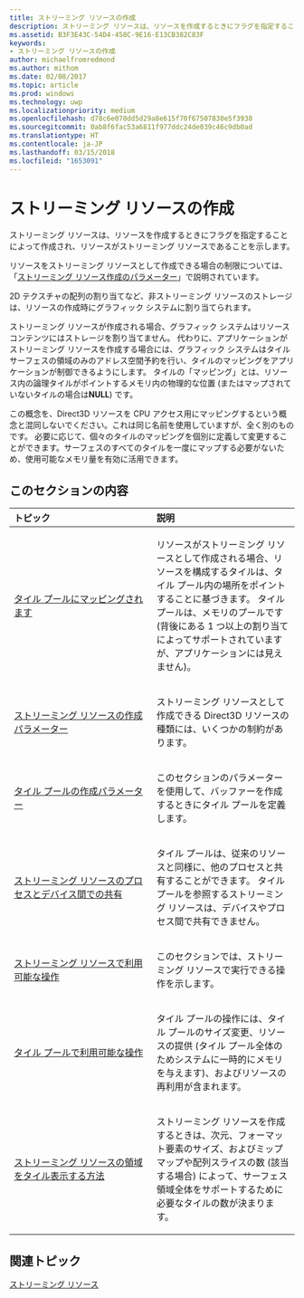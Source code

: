 ```yaml
---
title: ストリーミング リソースの作成
description: ストリーミング リソースは、リソースを作成するときにフラグを指定することによって作成され、リソースがストリーミング リソースであることを示します。
ms.assetid: B3F3E43C-54D4-458C-9E16-E13CB382C83F
keywords:
- ストリーミング リソースの作成
author: michaelfromredmond
ms.author: mithom
ms.date: 02/08/2017
ms.topic: article
ms.prod: windows
ms.technology: uwp
ms.localizationpriority: medium
ms.openlocfilehash: d78c6e070dd5d29a8e615f70f67507830e5f3938
ms.sourcegitcommit: 0ab8f6fac53a6811f977ddc24de039c46c9db0ad
ms.translationtype: HT
ms.contentlocale: ja-JP
ms.lasthandoff: 03/15/2018
ms.locfileid: "1653091"
---
```

# <a name="creating-streaming-resources"></a>ストリーミング リソースの作成


ストリーミング リソースは、リソースを作成するときにフラグを指定することによって作成され、リソースがストリーミング リソースであることを示します。

リソースをストリーミング リソースとして作成できる場合の制限については、「[ストリーミング リソース作成のパラメーター](streaming-resource-creation-parameters.md)」で説明されています。

2D テクスチャの配列の割り当てなど、非ストリーミング リソースのストレージは、リソースの作成時にグラフィック システムに割り当てられます。

ストリーミング リソースが作成される場合、グラフィック システムはリソース コンテンツにはストレージを割り当てません。 代わりに、アプリケーションがストリーミング リソースを作成する場合には、グラフィック システムはタイル サーフェスの領域のみのアドレス空間予約を行い、タイルのマッピングをアプリケーションが制御できるようにします。 タイルの「マッピング」とは、リソース内の論理タイルがポイントするメモリ内の物理的な位置 (またはマップされていないタイルの場合は**NULL**) です。

この概念を、Direct3D リソースを CPU アクセス用にマッピングするという概念と混同しないでください。これは同じ名前を使用していますが、全く別のものです。 必要に応じて、個々のタイルのマッピングを個別に定義して変更することができます。サーフェスのすべてのタイルを一度にマップする必要がないため、使用可能なメモリ量を有効に活用できます。

## <a name="span-idin-this-sectionspanin-this-section"></a><span id="in-this-section"></span>このセクションの内容


<table>
<colgroup>
<col width="50%" />
<col width="50%" />
</colgroup>
<thead>
<tr class="header">
<th align="left">トピック</th>
<th align="left">説明</th>
</tr>
</thead>
<tbody>
<tr class="odd">
<td align="left"><p><a href="mappings-are-into-a-tile-pool.md">タイル プールにマッピングされます</a></p></td>
<td align="left"><p>リソースがストリーミング リソースとして作成される場合、リソースを構成するタイルは、タイル プール内の場所をポイントすることに基づきます。 タイル プールは、メモリのプールです (背後にある 1 つ以上の割り当てによってサポートされていますが、アプリケーションには見えません)。</p></td>
</tr>
<tr class="even">
<td align="left"><p><a href="streaming-resource-creation-parameters.md">ストリーミング リソースの作成パラメーター</a></p></td>
<td align="left"><p>ストリーミング リソースとして作成できる Direct3D リソースの種類には、いくつかの制約があります。</p></td>
</tr>
<tr class="odd">
<td align="left"><p><a href="tile-pool-creation-parameters.md">タイル プールの作成パラメーター</a></p></td>
<td align="left"><p>このセクションのパラメーターを使用して、バッファーを作成するときにタイル プールを定義します。</p></td>
</tr>
<tr class="even">
<td align="left"><p><a href="streaming-resource-cross-process-and-device-sharing.md">ストリーミング リソースのプロセスとデバイス間での共有</a></p></td>
<td align="left"><p>タイル プールは、従来のリソースと同様に、他のプロセスと共有することができます。 タイル プールを参照するストリーミング リソースは、デバイスやプロセス間で共有できません。</p></td>
</tr>
<tr class="odd">
<td align="left"><p><a href="operations-available-on-streaming-resources.md">ストリーミング リソースで利用可能な操作</a></p></td>
<td align="left"><p>このセクションでは、ストリーミング リソースで実行できる操作を示します。</p></td>
</tr>
<tr class="even">
<td align="left"><p><a href="operations-available-on-tile-pools.md">タイル プールで利用可能な操作</a></p></td>
<td align="left"><p>タイル プールの操作には、タイル プールのサイズ変更、リソースの提供 (タイル プール全体のためシステムに一時的にメモリを与えます)、およびリソースの再利用が含まれます。</p></td>
</tr>
<tr class="odd">
<td align="left"><p><a href="how-a-streaming-resource-s-area-is-tiled.md">ストリーミング リソースの領域をタイル表示する方法</a></p></td>
<td align="left"><p>ストリーミング リソースを作成するときは、次元、フォーマット要素のサイズ、およびミップマップや配列スライスの数 (該当する場合) によって、サーフェス領域全体をサポートするために必要なタイルの数が決まります。</p></td>
</tr>
</tbody>
</table>

 

## <a name="span-idrelated-topicsspanrelated-topics"></a><span id="related-topics"></span>関連トピック


[ストリーミング リソース](streaming-resources.md)

 

 




